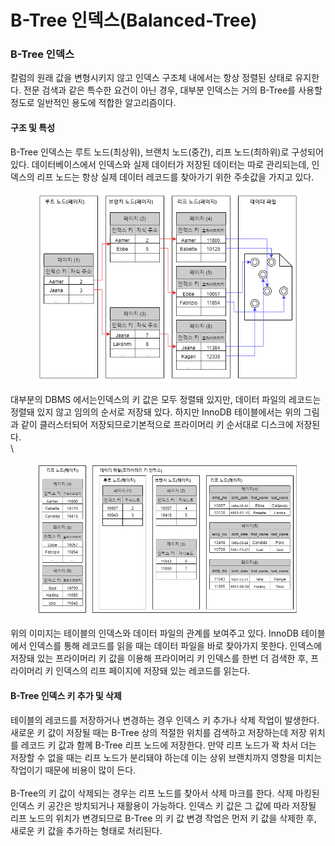 # B-Tree 인덱스(Balanced-Tree)

### B-Tree 인덱스

칼럼의 원래 값을 변형시키지 않고 인덱스 구조체 내에서는 항상 정렬된 상태로 유지한다. 전문 검색과 같은 특수한 요건이 아닌 경우, 대부분 인덱스는 거의 B-Tree를 사용할 정도로 일반적인 용도에 적합한 알고리즘이다.&#x20;



#### 구조 및 특성

B-Tree 인덱스는 루트 노드(최상위), 브랜치 노드(중간), 리프 노드(최하위)로 구성되어 있다. 데이터베이스에서 인덱스와 실제 데이터가 저장된 데이터는 따로 관리되는데, 인덱스의 리프 노드는 항상 실제 데이터 레코드를 찾아가기 위한 주솟값을 가지고 있다.&#x20;

<div align="left">

<figure><img src="../../.gitbook/assets/mysql-btree.drawio (1).png" alt=""><figcaption></figcaption></figure>

</div>

대부분의 DBMS 에서는인덱스의 키 값은 모두 정렬돼 있지만, 데이터 파일의 레코드는 정렬돼 있지 않고 임의의 순서로 저장돼 있다. 하지만 InnoDB 테이블에서는 위의 그림과 같이 클러스터되어 저장되므로기본적으로 프라이머리 키 순서대로 디스크에 저장된다.\
\


<figure><img src="../../.gitbook/assets/mysql-btree2.drawio.png" alt=""><figcaption></figcaption></figure>

위의 이미지는 테이블의 인덱스와 데이터 파일의 관계를 보여주고 있다. InnoDB 테이블에서 인덱스를 통해 레코드를 읽을 때는 데이터 파일을 바로 찾아가지 못한다. 인덱스에 저장돼 있는 프라이머리 키 값을 이용해 프라이머리 키 인덱스를 한번 더 검색한 후, 프라이머리 키 인덱스의 리프 페이지에 저장돼 있는 레코드를 읽는다.



#### B-Tree 인덱스 키 추가 및 삭제

테이블의 레코드를 저장하거나 변경하는 경우 인덱스 키 추가나 삭제 작업이 발생한다. 새로운 키 값이 저장될 때는 B-Tree 상의 적절한 위치를 검색하고 저장하는데 저장 위치를 레코드 키 값과 함께 B-Tree 리프 노드에 저장한다. 만약 리프 노드가 꽉 차서 더는 저장할 수 없을 때는 리프 노드가 분리돼야 하는데 이는 상위 브랜치까지 영향을 미치는 작업이기 때문에 비용이 많이 든다.\
\
B-Tree의 키 값이 삭제되는 경우는 리프 노드를 찾아서 삭제 마크를 한다. 삭제 마킹된 인덱스 키 공간은 방치되거나 재활용이 가능하다. 인덱스 키 값은 그 값에 따라 저장될 리프 노드의 위치가 변경되므로 B-Tree 의 키 값 변경 작업은 먼저 키 값을 삭제한 후, 새로운 키 값을 추가하는 형태로 처리된다.
